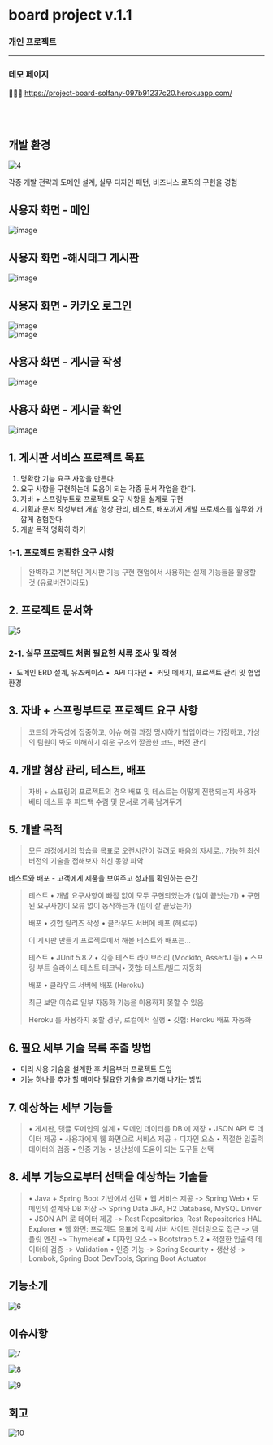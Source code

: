 # board project v.1.1
### 개인 프로젝트
---
### 데모 페이지 
👩🏻‍💻
https://project-board-solfany-097b91237c20.herokuapp.com/

<br>
<br>

## 개발 환경
![4](https://github.com/solfany/Spring-board-project/assets/123814718/b7f6bf86-d57c-414a-a557-d1695745ef0d)

각종 개발 전략과 도메인 설계, 실무 디자인 패턴, 비즈니스 로직의 구현을 경험


## 사용자 화면 - 메인
![image](https://github.com/solfany/Spring-board-project/assets/123814718/bf0e18dc-546c-40b8-92d0-ff1a4d5a4dce)

## 사용자 화면 -해시태그 게시판 
![image](https://github.com/solfany/Spring-board-project/assets/123814718/f44c9b87-ba38-4d39-a81e-9f0c1247e5c1)


## 사용자 화면 - 카카오 로그인 
![image](https://github.com/solfany/Spring-board-project/assets/123814718/ebcb0432-8c2c-4c13-af4b-ba9f33d1ce91)
<br>
![image](https://github.com/solfany/Spring-board-project/assets/123814718/65480db7-3a31-41b4-8be7-49e026523484)

## 사용자 화면 - 게시글 작성 
![image](https://github.com/solfany/Spring-board-project/assets/123814718/79a0b821-8133-49cc-8338-0b7c12e308d9)

## 사용자 화면 - 게시글 확인 
![image](https://github.com/solfany/Spring-board-project/assets/123814718/c43f067b-b5c6-45b3-a8f7-66f5cf5d4828)


## 1. 게시판 서비스 프로젝트 목표

1. 명확한 기능 요구 사항을 만든다.
2. 요구 사항을 구현하는데 도움이 되는 각종 문서 작업을 한다. 
3. 자바 + 스프링부트로 프로젝트 요구 사항을 실제로 구현 
4. 기획과 문서 작성부터 개발 형상 관리, 테스트, 배포까지 개발 프로세스를 실무와 가깝게 경험한다. 
5. 개발 목적 명확히 하기
>
> 

### 1-1. 프로젝트 명확한 요구 사항

> 완벽하고 기본적인 게시판 기능 구현 
현업에서 사용하는 실제 기능들을 활용할 것 (유료버전이라도)
> 

## 2. 프로젝트 문서화
![5](https://github.com/solfany/Spring-board-project/assets/123814718/125eeca1-01d3-4be5-b866-09457f47e0c1)


### 2-1. 실무 프로젝트 처럼 필요한 서류 조사 및 작성
•  도메인 ERD 설계, 유즈케이스
•  API 디자인 
•  커밋 메세지, 프로젝트 관리 및 협업 환경
> 

## 3. 자바 + 스프링부트로 프로젝트 요구 사항

> 코드의 가독성에 집중하고,  이슈 해결 과정 명시하기
협업이라는 가정하고, 가상의 팀원이 봐도 이해하기 쉬운 구조와 깔끔한 코드, 버전 관리
> 

## 4. 개발 형상 관리, 테스트, 배포

> 자바 + 스프링의 프로젝트의 경우 배포 및 테스트는 어떻게 진행되는지
사용자 베타 테스트 후 피드백 수렴 및 문서로 기록 남겨두기
> 

## 5. 개발 목적

> 모든 과정에서의 학습을 목표로 오랜시간이 걸려도 배움의 자세로..
가능한 최신 버전의 기술을 접해보자 
최신 동향 파악 

테스트와 배포 - 고객에게 제품을 보여주고 성과를 확인하는 순간
> 
> 
> 테스트
> • 개발 요구사항이 빠짐 없이 모두 구현되었는가 (일이 끝났는가)
> • 구현된 요구사항이 오류 없이 동작하는가 (일이 잘 끝났는가)
> 
> 배포
> • 깃헙 릴리즈 작성
> • 클라우드 서버에 배포 (헤로쿠)
> 
> 이 게시판 만들기 프로젝트에서 해볼 테스트와 배포는...
> 
> 테스트
> • JUnit 5.8.2
> • 각종 테스트 라이브러리 (Mockito, AssertJ 등)
> • 스프링 부트 슬라이스 테스트 테크닉• 깃헙: 테스트/빌드 자동화
> 
> 배포
> • 클라우드 서버에 배포 (Heroku)
> 
> 최근 보안 이슈로 일부 자동화 기능을 이용하지 못할 수 있음
> 
> Heroku 를 사용하지 못할 경우, 로컬에서 실행
> • 깃헙: Heroku 배포 자동화
> 

## 6. 필요 세부 기술 목록 추출 방법

- 미리 사용 기술을 설계한 후 처음부터 프로젝트 도입
- 기능 하나를 추가 할 때마다 필요한 기술을 추가해 나가는 방법
> 

## 7. 예상하는 세부 기능들

> • 게시판, 댓글 도메인의 설계
• 도메인 데이터를 DB 에 저장
• JSON API 로 데이터 제공
• 사용자에게 웹 화면으로 서비스 제공 + 디자인 요소
• 적절한 입출력 데이터의 검증
• 인증 기능
• 생산성에 도움이 되는 도구들 선택
> 

## 8. 세부 기능으로부터 선택을 예상하는 기술들

> • Java + Spring Boot 기반에서 선택
• 웹 서비스 제공 -> Spring Web
• 도메인의 설계와 DB 저장 -> Spring Data JPA, H2 Database, MySQL Driver
• JSON API 로 데이터 제공 -> Rest Repositories, Rest Repositories HAL Explorer
• 웹 화면: 프로젝트 목표에 맞춰 서버 사이드 렌더링으로 접근 -> 템플릿 엔진 -> Thymeleaf 
• 디자인 요소 -> Bootstrap 5.2
• 적절한 입출력 데이터의 검증 -> Validation
• 인증 기능 -> Spring Security
• 생산성 -> Lombok, Spring Boot DevTools, Spring Boot Actuator



## 기능소개 

![6](https://github.com/solfany/Spring-board-project/assets/123814718/33dd6977-3fd7-4fc6-ac84-a0fbd1ef58d1)



## 이슈사항 

![7](https://github.com/solfany/Spring-board-project/assets/123814718/50bc297c-4f73-4b52-a1f7-b47a5d6fc380)


![8](https://github.com/solfany/Spring-board-project/assets/123814718/c7c19033-03a9-44a8-9679-086b60d6b222)


![9](https://github.com/solfany/Spring-board-project/assets/123814718/23d19570-03af-4631-a8c1-a3c69f3c1b3a)


## 회고 

![10](https://github.com/solfany/Spring-board-project/assets/123814718/ef41c614-ab10-4d00-b250-33f2b8f5441b)




